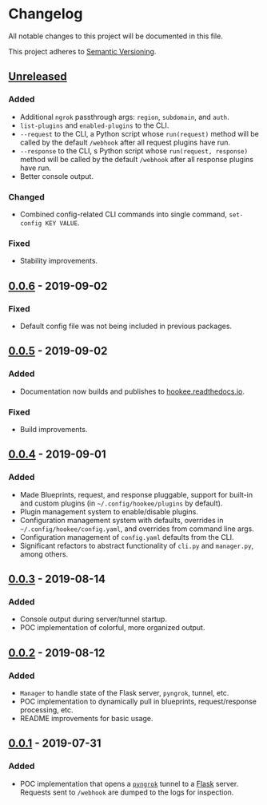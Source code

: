 # Changelog
All notable changes to this project will be documented in this file.

This project adheres to [Semantic Versioning](https://semver.org/spec/v2.0.0.html).

## [Unreleased](https://github.com/alexdlaird/hookee/compare/0.0.6...HEAD)
### Added
- Additional `ngrok` passthrough args: `region`, `subdomain`, and `auth`.
- `list-plugins` and `enabled-plugins` to the CLI.
- `--request` to the CLI, a Python script whose `run(request)` method will be called by the default `/webhook` after all request plugins have run.
- `--response` to the CLI, s Python script whose `run(request, response)` method will be called by the default `/webhook` after all response plugins have run.
- Better console output.

### Changed
- Combined config-related CLI commands into single command, `set-config KEY VALUE`.

### Fixed
- Stability improvements.

## [0.0.6](https://github.com/alexdlaird/hookee/compare/0.0.5...0.0.6) - 2019-09-02
### Fixed
- Default config file was not being included in previous packages.

## [0.0.5](https://github.com/alexdlaird/hookee/compare/0.0.4...0.0.5) - 2019-09-02
### Added
- Documentation now builds and publishes to [hookee.readthedocs.io](https://hookee.readthedocs.io).

### Fixed
- Build improvements.

## [0.0.4](https://github.com/alexdlaird/hookee/compare/0.0.3...0.0.4) - 2019-09-01
### Added
- Made Blueprints, request, and response pluggable, support for built-in and custom plugins (in `~/.config/hookee/plugins` by default).
- Plugin management system to enable/disable plugins.
- Configuration management system with defaults, overrides in `~/.config/hookee/config.yaml`, and overrides from command line args.
- Configuration management of `config.yaml` defaults from the CLI.
- Significant refactors to abstract functionality of `cli.py` and `manager.py`, among others.

## [0.0.3](https://github.com/alexdlaird/hookee/compare/0.0.2...0.0.3) - 2019-08-14
### Added
- Console output during server/tunnel startup.
- POC implementation of colorful, more organized output.

## [0.0.2](https://github.com/alexdlaird/hookee/compare/0.0.1...0.0.2) - 2019-08-12
### Added
- `Manager` to handle state of the Flask server, `pyngrok`, tunnel, etc.
- POC implementation to dynamically pull in blueprints, request/response processing, etc.
- README improvements for basic usage.

## [0.0.1](https://github.com/alexdlaird/hookee/releases/tag/0.0.1) - 2019-07-31
### Added
- POC implementation that opens a [`pyngrok`](https://pyngrok.readthedocs.io/en/latest/index.html) tunnel to a [Flask](https://flask.palletsprojects.com/en/1.1.x/) server. Requests sent to `/webhook` are dumped to the logs for inspection.
